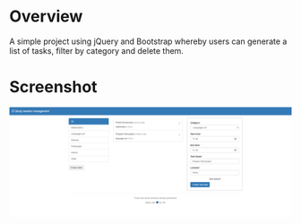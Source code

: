 # Overview
A simple project using jQuery and Bootstrap whereby users can generate a list of tasks, filter by category and delete them.

# Screenshot
![study session management](https://raw.githubusercontent.com/haingo-raz/study-session-management/master/assets/study.png)
